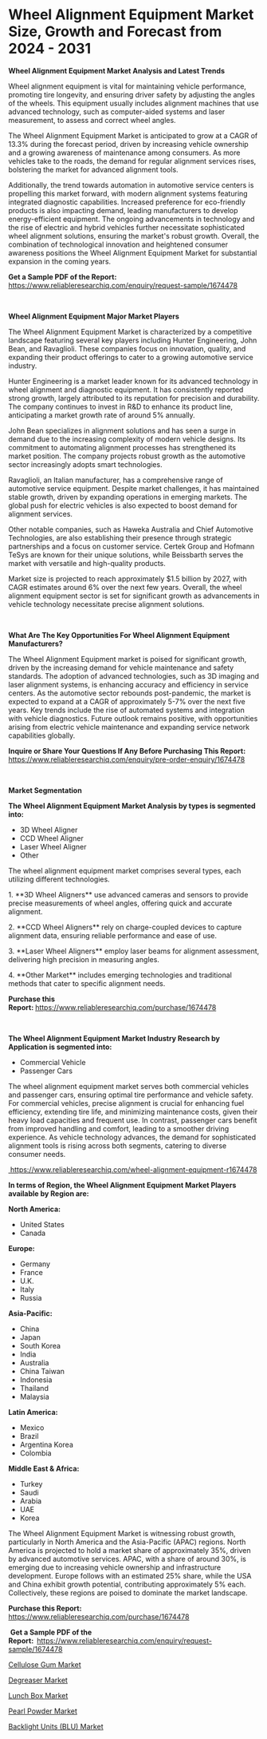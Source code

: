 <p><h1>Wheel Alignment Equipment Market Size, Growth and Forecast from 2024 - 2031</h1></p><p><strong>Wheel Alignment Equipment Market Analysis and Latest Trends</strong></p>
<p><p>Wheel alignment equipment is vital for maintaining vehicle performance, promoting tire longevity, and ensuring driver safety by adjusting the angles of the wheels. This equipment usually includes alignment machines that use advanced technology, such as computer-aided systems and laser measurement, to assess and correct wheel angles.</p><p>The Wheel Alignment Equipment Market is anticipated to grow at a CAGR of 13.3% during the forecast period, driven by increasing vehicle ownership and a growing awareness of maintenance among consumers. As more vehicles take to the roads, the demand for regular alignment services rises, bolstering the market for advanced alignment tools. </p><p>Additionally, the trend towards automation in automotive service centers is propelling this market forward, with modern alignment systems featuring integrated diagnostic capabilities. Increased preference for eco-friendly products is also impacting demand, leading manufacturers to develop energy-efficient equipment. The ongoing advancements in technology and the rise of electric and hybrid vehicles further necessitate sophisticated wheel alignment solutions, ensuring the market's robust growth. Overall, the combination of technological innovation and heightened consumer awareness positions the Wheel Alignment Equipment Market for substantial expansion in the coming years.</p></p>
<p><strong>Get a Sample PDF of the Report:&nbsp;</strong> <a href="https://www.reliableresearchiq.com/enquiry/request-sample/1674478?utm_campaign=1087&utm_medium=2&utm_source=Github&utm_content=ia&utm_term=24122024&utm_id=wheel-alignment-equipment">https://www.reliableresearchiq.com/enquiry/request-sample/1674478</a></p>
<p>&nbsp;</p>
<p><strong>Wheel Alignment Equipment Major Market Players</strong></p>
<p><p>The Wheel Alignment Equipment Market is characterized by a competitive landscape featuring several key players including Hunter Engineering, John Bean, and Ravaglioli. These companies focus on innovation, quality, and expanding their product offerings to cater to a growing automotive service industry.</p><p>Hunter Engineering is a market leader known for its advanced technology in wheel alignment and diagnostic equipment. It has consistently reported strong growth, largely attributed to its reputation for precision and durability. The company continues to invest in R&D to enhance its product line, anticipating a market growth rate of around 5% annually.</p><p>John Bean specializes in alignment solutions and has seen a surge in demand due to the increasing complexity of modern vehicle designs. Its commitment to automating alignment processes has strengthened its market position. The company projects robust growth as the automotive sector increasingly adopts smart technologies.</p><p>Ravaglioli, an Italian manufacturer, has a comprehensive range of automotive service equipment. Despite market challenges, it has maintained stable growth, driven by expanding operations in emerging markets. The global push for electric vehicles is also expected to boost demand for alignment services.</p><p>Other notable companies, such as Haweka Australia and Chief Automotive Technologies, are also establishing their presence through strategic partnerships and a focus on customer service. Certek Group and Hofmann TeSys are known for their unique solutions, while Beissbarth serves the market with versatile and high-quality products.</p><p>Market size is projected to reach approximately $1.5 billion by 2027, with CAGR estimates around 6% over the next few years. Overall, the wheel alignment equipment sector is set for significant growth as advancements in vehicle technology necessitate precise alignment solutions.</p></p>
<p>&nbsp;</p>
<p><strong>What Are The Key Opportunities For Wheel Alignment Equipment Manufacturers?</strong></p>
<p><p>The Wheel Alignment Equipment market is poised for significant growth, driven by the increasing demand for vehicle maintenance and safety standards. The adoption of advanced technologies, such as 3D imaging and laser alignment systems, is enhancing accuracy and efficiency in service centers. As the automotive sector rebounds post-pandemic, the market is expected to expand at a CAGR of approximately 5-7% over the next five years. Key trends include the rise of automated systems and integration with vehicle diagnostics. Future outlook remains positive, with opportunities arising from electric vehicle maintenance and expanding service network capabilities globally.</p></p>
<p><strong>Inquire or Share Your Questions If Any Before Purchasing This Report:</strong> <a href="https://www.reliableresearchiq.com/enquiry/pre-order-enquiry/1674478?utm_campaign=1087&utm_medium=2&utm_source=Github&utm_content=ia&utm_term=24122024&utm_id=wheel-alignment-equipment">https://www.reliableresearchiq.com/enquiry/pre-order-enquiry/1674478</a></p>
<p>&nbsp;</p>
<p><strong>Market Segmentation</strong></p>
<p><strong>The Wheel Alignment Equipment Market Analysis by types is segmented into:</strong></p>
<p><ul><li>3D Wheel Aligner</li><li>CCD Wheel Aligner</li><li>Laser Wheel Aligner</li><li>Other</li></ul></p>
<p><p>The wheel alignment equipment market comprises several types, each utilizing different technologies. </p><p>1. **3D Wheel Aligners** use advanced cameras and sensors to provide precise measurements of wheel angles, offering quick and accurate alignment.</p><p>2. **CCD Wheel Aligners** rely on charge-coupled devices to capture alignment data, ensuring reliable performance and ease of use.</p><p>3. **Laser Wheel Aligners** employ laser beams for alignment assessment, delivering high precision in measuring angles.</p><p>4. **Other Market** includes emerging technologies and traditional methods that cater to specific alignment needs.</p></p>
<p><strong>Purchase this Report:&nbsp;</strong><a href="https://www.reliableresearchiq.com/purchase/1674478?utm_campaign=1087&utm_medium=2&utm_source=Github&utm_content=ia&utm_term=24122024&utm_id=wheel-alignment-equipment">https://www.reliableresearchiq.com/purchase/1674478</a></p>
<p>&nbsp;</p>
<p><strong>The Wheel Alignment Equipment Market Industry Research by Application is segmented into:</strong></p>
<p><ul><li>Commercial Vehicle</li><li>Passenger Cars</li></ul></p>
<p><p>The wheel alignment equipment market serves both commercial vehicles and passenger cars, ensuring optimal tire performance and vehicle safety. For commercial vehicles, precise alignment is crucial for enhancing fuel efficiency, extending tire life, and minimizing maintenance costs, given their heavy load capacities and frequent use. In contrast, passenger cars benefit from improved handling and comfort, leading to a smoother driving experience. As vehicle technology advances, the demand for sophisticated alignment tools is rising across both segments, catering to diverse consumer needs.</p></p>
<p><a href="https://www.reliableresearchiq.com/wheel-alignment-equipment-r1674478?utm_campaign=1087&utm_medium=2&utm_source=Github&utm_content=ia&utm_term=24122024&utm_id=wheel-alignment-equipment">&nbsp;https://www.reliableresearchiq.com/wheel-alignment-equipment-r1674478</a></p>
<p><strong>In terms of Region, the Wheel Alignment Equipment Market Players available by Region are:</strong></p>
<p>
    <p> <strong> North America: </strong>
        <ul>
            <li>United States</li>
            <li>Canada</li>
        </ul>
        </p> 
    <p> <strong> Europe: </strong>
        <ul>
            <li>Germany</li>
            <li>France</li>
            <li>U.K.</li>
            <li>Italy</li>
            <li>Russia</li>
        </ul>
        </p> 
    <p> <strong> Asia-Pacific: </strong>
        <ul>
            <li>China</li>
            <li>Japan</li>
            <li>South Korea</li>
            <li>India</li>
            <li>Australia</li>
            <li>China Taiwan</li>
            <li>Indonesia</li>
            <li>Thailand</li>
            <li>Malaysia</li>
        </ul>
        </p> 
    <p> <strong> Latin America: </strong>
        <ul>
            <li>Mexico</li>
            <li>Brazil</li>
            <li>Argentina Korea</li>
            <li>Colombia</li>
        </ul>
        </p> 
    <p> <strong> Middle East & Africa: </strong>
        <ul>
            <li>Turkey</li>
            <li>Saudi</li>
            <li>Arabia</li>
            <li>UAE</li>
            <li>Korea</li>
        </ul>
    </p>
    </p>
<p><p>The Wheel Alignment Equipment Market is witnessing robust growth, particularly in North America and the Asia-Pacific (APAC) regions. North America is projected to hold a market share of approximately 35%, driven by advanced automotive services. APAC, with a share of around 30%, is emerging due to increasing vehicle ownership and infrastructure development. Europe follows with an estimated 25% share, while the USA and China exhibit growth potential, contributing approximately 5% each. Collectively, these regions are poised to dominate the market landscape.</p></p>
<p><strong>Purchase this Report: </strong><a href="https://www.reliableresearchiq.com/purchase/1674478?utm_campaign=1087&utm_medium=2&utm_source=Github&utm_content=ia&utm_term=24122024&utm_id=wheel-alignment-equipment">https://www.reliableresearchiq.com/purchase/1674478</a></p>
<p>&nbsp;<strong>Get a Sample PDF of the Report:&nbsp;&nbsp;</strong><a href="https://www.reliableresearchiq.com/enquiry/request-sample/1674478?utm_campaign=1087&utm_medium=2&utm_source=Github&utm_content=ia&utm_term=24122024&utm_id=wheel-alignment-equipment">https://www.reliableresearchiq.com/enquiry/request-sample/1674478</a></p>
<p><strong></strong></p>
<p><p><a href="https://www.linkedin.com/pulse/c-glance-reports-anmec?utm_campaign=1087&utm_medium=2&utm_source=Github&utm_content=ia&utm_term=24122024&utm_id=wheel-alignment-equipment">Cellulose Gum Market</a></p><p><a href="https://www.linkedin.com/pulse/degreaser-market-overview-analyzing-trends-projecting-fd4fc?utm_campaign=1087&utm_medium=2&utm_source=Github&utm_content=ia&utm_term=24122024&utm_id=wheel-alignment-equipment">Degreaser Market</a></p><p><a href="https://www.linkedin.com/pulse/lunch-box-market-forecast-2024-2031-trends-insights-key-has2c?utm_campaign=1087&utm_medium=2&utm_source=Github&utm_content=ia&utm_term=24122024&utm_id=wheel-alignment-equipment">Lunch Box Market</a></p><p><a href="https://www.linkedin.com/pulse/insightful-pearl-powder-market-report-2024-2031-development-wwulc?utm_campaign=1087&utm_medium=2&utm_source=Github&utm_content=ia&utm_term=24122024&utm_id=wheel-alignment-equipment">Pearl Powder Market</a></p><p><a href="https://github.com/toldenargelia86/Market-Research-Report-List-1/blob/main/backlight-units-blu-market.md?utm_campaign=1087&utm_medium=2&utm_source=Github&utm_content=ia&utm_term=24122024&utm_id=wheel-alignment-equipment">Backlight Units (BLU) Market</a></p></p>